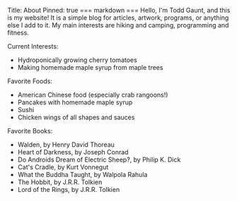 Title: About
Pinned: true
=== markdown ===
Hello, I'm Todd Gaunt, and this is my website! It is a simple blog for
articles, artwork, programs, or anything else I add to it. My main interests
are hiking and camping, programming and fitness.

Current Interests:

- Hydroponically growing cherry tomatoes
- Making homemade maple syrup from maple trees

Favorite Foods:

- American Chinese food (especially crab rangoons!)
- Pancakes with homemade maple syrup
- Sushi
- Chicken wings of all shapes and sauces

Favorite Books:

- Walden, by Henry David Thoreau
- Heart of Darkness, by Joseph Conrad
- Do Androids Dream of Electric Sheep?, by Philip K. Dick
- Cat's Cradle, by Kurt Vonnegut
- What the Buddha Taught, by Walpola Rahula
- The Hobbit, by J.R.R. Tolkien
- Lord of the Rings, by J.R.R. Tolkien
